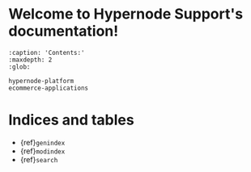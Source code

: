 # Welcome to Hypernode Support's documentation!

```{toctree}
:caption: 'Contents:'
:maxdepth: 2
:glob:

hypernode-platform
ecommerce-applications
```

# Indices and tables

- {ref}`genindex`
- {ref}`modindex`
- {ref}`search`
